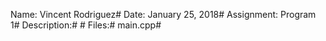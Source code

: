 Name: Vincent Rodriguez#
Date: January 25, 2018#
Assignment: Program 1#
Description:#
    #
Files:#
    main.cpp#
